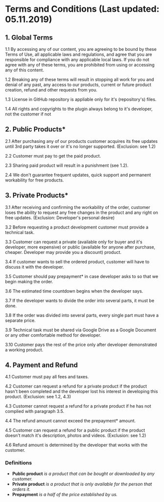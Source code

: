 # Terms and Conditions (Last updated: 05.11.2019)

## 1. Global Terms

1.1 By accessing any of our content, you are agreeing to be bound by these Terms of Use, all applicable laws and regulations, and agree that you are responsible for compliance with any applicable local laws. If you do not agree with any of these terms, you are prohibited from using or accessing any of this content.

1.2 Breaking any of these terms will result in stopping all work for you and denial of any past, any access to our products, current or future product creation, refund and other requests from you.

1.3 License in GitHub repository is appliable only for it's (repository's) files.

1.4 All rights and copyrights to the plugin always belong to it's developer, not the customer if not 

## 2. Public Products*

2.1 After purchasing any of our products customer acquires its free updates until 3rd party takes it over or it's no longer supported. (Exclusion: see 1.2)

2.2 Customer must pay to get the paid product.

2.3 Sharing paid product will result in a punishment (see 1.2).

2.4 We don't guarantee frequent updates, quick support and permanent workability for free products.

## 3. Private Products*

3.1 After receiving and confirming the workability of the order, customer loses the ability to request any free changes in the product and any right on free updates. (Exclusion: Developer's personal desire)

3.2 Before requesting a product development customer must provide a technical task.

3.3 Customer can request a private (available only for buyer and it's developer, more expensive) or public (available for anyone after purchase, cheaper. Developer may provide you a discount) product.

3.4 If customer wants to sell the ordered product, customer will have to discuss it with the developer.

3.5 Customer should pay prepayment* in case developer asks to so that we begin making the order.

3.6 The estimated time countdown begins when the developer says.

3.7 If the developer wants to divide the order into several parts, it must be done.

3.8 If the order was divided into several parts, every single part must have a separate price.

3.9 Technical task must be shared via Google Drive as a Google Document or any other comfortable method for developer.

3.10 Customer pays the rest of the price only after developer demonstrated a working product.

## 4. Payment and Refund

4.1 Customer must pay all fees and taxes.

4.2 Customer can request a refund for a private product if the product hasn't been completed and the developer lost his interest in developing this product. (Exclusion: see 1.2, 4.3)

4.3 Customer cannot request a refund for a private product if he has not complied with paragraph 3.5.

4.4 The refund amount cannot exceed the prepayment* amount.

4.5 Customer can request a refund for a public product if the product doesn't match it's description, photos and videos. (Exclusion: see 1.2)

4.6 Refund amount is determined by the developer that works with the customer.

### Definitions

* **Public product** *is a product that can be bought or downloaded by any customer.*
* **Private product** *is a product that is only available for the person that orders it.*
* **Prepayment** *is a half of the price established by us.*
